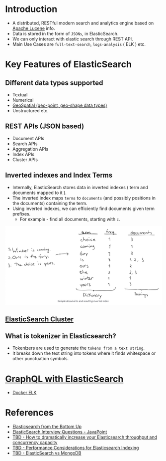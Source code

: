 
# Introduction
- A distributed, RESTful modern search and analytics engine based on [Apache Lucene](../ApacheLucene.md) info.
- Data is stored in the form of `JSONs`, in ElasticSearch.
- We can only interact with elastic search through REST API.
- Main Use Cases are `full-text-search`, `logs-analysis` ( ELK ) etc.

# Key Features of ElasticSearch

## Different data types supported
- Textual
- Numerical
- [GeoSpatial (geo-point, geo-shape data types)](https://www.elastic.co/guide/en/elasticsearch/reference/current/query-dsl-geo-bounding-box-query.html)
- Unstructured etc.

## REST APIs (JSON based)
- Document APIs
- Search APIs
- Aggregation APIs
- Index APIs
- Cluster APIs

## Inverted indexes and Index Terms
- Internally, ElasticSearch stores data in inverted indexes ( term and documents mapped to it ).
- The inverted index maps `terms` to `documents` (and possibly positions in the documents) containing the term.
- Using inverted indexes, we can efficiently find documents given term prefixes.
  - For example - find all documents, starting with `c`.

![img.png](assests/inverted_indexes.png)

## [ElasticSearch Cluster](ElasticSearchCluster.md)

## What is tokenizer in Elasticsearch?
- Tokenizers are used to generate the `tokens from a text string`. 
- It breaks down the text string into tokens where it finds whitespace or other punctuation symbols.

# [GraphQL with ElasticSearch](ESWithGraphQL.md)

- [Docker ELK](https://github.com/deviantony/docker-elk)

# References
- [Elasticsearch from the Bottom Up](https://www.elastic.co/blog/found-elasticsearch-from-the-bottom-up)
- [ElasticSearch Interview Questions - JavaPoint](https://www.javatpoint.com/elasticsearch-interview-questions)
- [TBD - How to dramatically increase your Elasticsearch throughput and concurrency capacity](https://medium.com/explorium-ai/how-to-dramatically-increase-your-elasticsearch-throughput-and-concurrency-capacity-c32d7bb02ac2)
- [TBD - Performance Considerations for Elasticsearch Indexing](https://www.elastic.co/blog/performance-considerations-elasticsearch-indexing)
- [TBD - ElasticSearch vs MongoDB](https://cloud.netapp.com/blog/cvo-blg-elasticsearch-vs-mongodb-6-key-differences)
